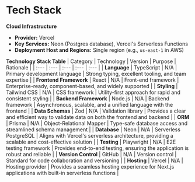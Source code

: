 # Tech Stack

**Cloud Infrastructure**

  * **Provider:** Vercel
  * **Key Services:** Neon (Postgres database), Vercel's Serverless Functions
  * **Deployment Host and Regions:** Single region (e.g., `us-east-1` in AWS)

**Technology Stack Table**
| Category | Technology | Version | Purpose | Rationale |
| :--- | :--- | :--- | :--- | :--- |
| **Language** | TypeScript | N/A | Primary development language | Strong typing, excellent tooling, and team expertise |
| **Frontend Framework** | React | N/A | Front-end framework | Enterprise-ready, component-based, and widely supported |
| **Styling** | Tailwind CSS | N/A | CSS framework | Utility-first approach for rapid and consistent styling |
| **Backend Framework** | Node.js | N/A | Backend framework | Asynchronous, scalable, and a unified language with the frontend |
| **Data Schemas** | Zod | N/A | Validation library | Provides a clear and efficient way to validate data on both the frontend and backend |
| **ORM** | Prisma | N/A | Object-Relational Mapper | Type-safe database access and streamlined schema management |
| **Database** | Neon | N/A | Serverless PostgreSQL | Aligns with Vercel's serverless architecture, providing a scalable and cost-effective solution |
| **Testing** | Playwright | N/A | E2E testing framework | Provides end-to-end testing, ensuring the application is robust and reliable |
| **Version Control** | GitHub | N/A | Version control | Standard for code collaboration and versioning |
| **Hosting** | Vercel | N/A | Hosting provider | Provides a seamless hosting experience for Next.js applications with built-in serverless functions |